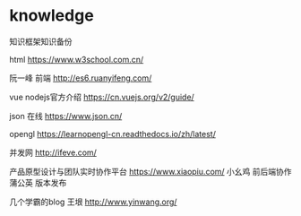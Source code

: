 # knowledge
知识框架知识备份

html https://www.w3school.com.cn/

阮一峰 前端  http://es6.ruanyifeng.com/

vue nodejs官方介绍 https://cn.vuejs.org/v2/guide/

json 在线 https://www.json.cn/

opengl  https://learnopengl-cn.readthedocs.io/zh/latest/

并发网  http://ifeve.com/













产品原型设计与团队实时协作平台 https://www.xiaopiu.com/
小幺鸡   前后端协作
蒲公英   版本发布

几个学霸的blog
王垠 http://www.yinwang.org/
